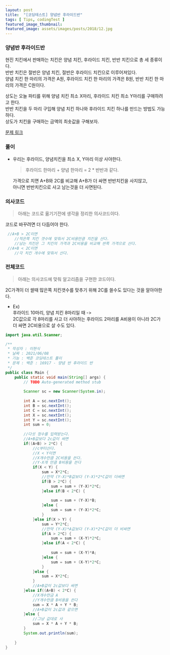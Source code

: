 ```yaml
---
layout: post
title:  "[코딩테스트] 양념반 후라이드반"
tags: [ Tips, codingTest ]
featured_image_thumbnail:
featured_image: assets/images/posts/2018/12.jpg
---
```







### 양념반 후라이드반

현진 치킨에서 판매하는 치킨은 양념 치킨, 후라이드 치킨, 반반 치킨으로 총 세 종류이다.  
 반반 치킨은 절반은 양념 치킨, 절반은 후라이드 치킨으로 이루어져있다.  
양념 치킨 한 마리의 가격은 A원, 후라이드 치킨 한 마리의 가격은 B원, 반반 치킨 한 마리의 가격은 C원이다.

상도는 오늘 파티를 위해 양념 치킨 최소 X마리, 후라이드 치킨 최소 Y마리를 구매하려고 한다.   
반반 치킨을 두 마리 구입해 양념 치킨 하나와 후라이드 치킨 하나를 만드는 방법도 가능하다.   
상도가 치킨을 구매하는 금액의 최솟값을 구해보자.  

<a href="https://www.acmicpc.net/problem/16917" target="blank">문제 링크</a>

### 풀이 
  - 우리는 후라이드, 양념치킨을 최소 X, Y마리 이상 사야한다.    
   



	> 후라이드 한마리 + 양념 한마리 = 2 * 반반과 같다.  
    
	가격으로 치면 A+B와 2C를 비교해 A+B가 더 싸면 반반치킨을 사지않고,  
  아니면 반반치킨으로 사고 남는것을 더 사면된다.  


### 의사코드

 > 아래는 코드로 옮기기전에 생각을 정리한 의사코드이다.     

  코드로 바꾸려면 더 다듬어야 한다.   

  ```java
   //A+B > 2C이면
      //적은쪽 치킨 갯수에 맞춰서 2C비용만큼 치킨을 산다.
      //남는 치킨은 그 치킨의 가격과 2C비용을 비교해 싼쪽 가격으로 산다.
   //A+B < 2C이면
      //각 치킨 개수에 맞춰서 산다.
  ```



### 전체코드
> 아래는 의사코드에 맞춰 알고리즘을 구현한 코드이다.  


2C가격이 더 쌀때 많은쪽 치킨갯수를 맞추기 위해 2C를 쓸수도 있다는 것을 알아야한다.  
- Ex)  
 후라이드 10마리, 양념 치킨 8마리일 때 ->    
 2C값으로 각 8마리를 사고 더 사야하는 후라이드 2마리를 A비용이 아니라 2C가 더 싸면 2C비용으로 살 수도 있다.   

```java
import java.util.Scanner;

/**
 * 작성자 : 이현식
 * 날짜 : 2021/06/08
 * 기능 : 백준 코딩테스트 풀이
 * 문제 : 백준 : 16917 - 양념 반 후라이드 반
 */
public class Main {
	public static void main(String[] args) {
		// TODO Auto-generated method stub
		
		Scanner sc = new Scanner(System.in);
		
		int A = sc.nextInt();
		int B = sc.nextInt();
		int C = sc.nextInt();
		int X = sc.nextInt();
		int Y = sc.nextInt();
		int sum = 0;
		
		//다섯 정수를 입력받는다.
		//A+B값보다 2c값이 싸면
		if((A+B) > 2*C) {
			//c부터산다.
			//X < Y이면
			//X개수만큼 2C비용을 쓴다.
			//Y-X개 만큼 B비용을 쓴다
			if(X < Y) {
				sum = X*2*C;
				//만약 (Y-X)*B값보다 (Y-X)*2*C값이 더싸면
				if(B > 2*C) {
					sum = sum + (Y-X)*2*C;
				}else if(B < 2*C) {
					
					sum = sum + (Y-X)*B;
				}else {
					sum = sum + (Y-X)*2*C;
				}
			}else if(X > Y) {
				sum = Y*2*C;
				//만약 (Y-X)*A값보다 (Y-X)*2*C값이 더 비싸면
				if(A > 2*C) {
					sum = sum + (X-Y)*2*C;
				}else if(A < 2*C) {
					
					sum = sum + (X-Y)*A;
				}else {
					sum = sum + (X-Y)*2*C;
				}
			}else {
				sum = X*2*C;
			}
			//A+B값이 2c값보다 싸면
		}else if((A+B) < 2*C) {
			//X개수만금 A
			//Y개수만큼 B비용을 쓴다
			sum = X * A + Y * B;
			//A+B값이 2c값과 같으면
		}else {
			//그냥 값대로 사
			sum = X * A + Y * B;
		}
		System.out.println(sum);
		
	}
}

```